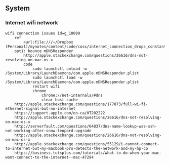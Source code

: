 
## System

### Internet wifi network

	wifi connection issues id=g_10099
		ref
			<url:file:///~/Dropbox (Personal)/mynotes/content/code/cosx/internet_connection_drops_constantly.md>
		opt1: bounce mDNSResponder
			http://apple.stackexchange.com/questions/26616/dns-not-resolving-on-mac-os-x
			code
				sudo launchctl unload -w /System/Library/LaunchDaemons/com.apple.mDNSResponder.plist
				sudo launchctl load -w /System/Library/LaunchDaemons/com.apple.mDNSResponder.plist
				restart wifi
				chrome
					chrome://net-internals/#dns
					clear host cache
		http://apple.stackexchange.com/questions/177873/full-wi-fi-ethernet-signal-but-no-internet
		https://support.apple.com/en-ca/HT202222
		http://apple.stackexchange.com/questions/26616/dns-not-resolving-on-mac-os-x
		http://serverfault.com/questions/64837/dns-name-lookup-was-ssh-not-working-after-snow-leopard-upgrade
		http://apple.stackexchange.com/questions/26616/dns-not-resolving-on-mac-os-x
		http://apple.stackexchange.com/questions/55129/i-cannot-connect-to-internet-but-my-macbook-pro-detects-the-network-and-my-hp-co
		https://business.tutsplus.com/tutorials/what-to-do-when-your-mac-wont-connect-to-the-internet--mac-47294
		
